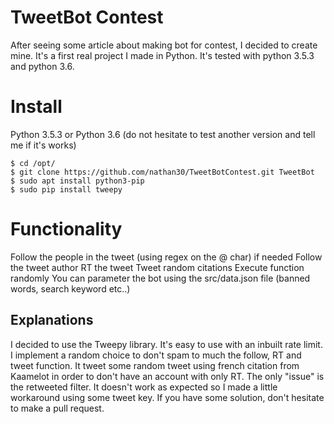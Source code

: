 # TweetBot Contest

After seeing some article about making bot for contest, I decided to create mine. It's a first real project I made in Python. It's tested with python 3.5.3 and python 3.6. 


# Install
Python 3.5.3 or Python 3.6 (do not hesitate to test another version and tell me if it's works)

    $ cd /opt/
    $ git clone https://github.com/nathan30/TweetBotContest.git TweetBot
    $ sudo apt install python3-pip
    $ sudo pip install tweepy

# Functionality
Follow the people in the tweet (using regex on the @ char) if needed
Follow the tweet author
RT the tweet
Tweet random citations
Execute function randomly
You can parameter the bot using the src/data.json file (banned words, search keyword etc..)

## Explanations


I decided to use the Tweepy library. It's easy to use with an inbuilt rate limit. I implement a random choice to don't spam to much the follow, RT and tweet function. It tweet some random tweet using french citation from Kaamelot in order to don't have an account with only RT. 
The only "issue" is the retweeted filter. It doesn't work as expected so I made a little workaround using some tweet key. If you have some solution, don't hesitate to make a pull request. 


